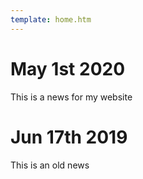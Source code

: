 ```yaml
---
template: home.htm
---
```


# May 1st 2020

This is a news for my website

# Jun 17th 2019

This is an old news
